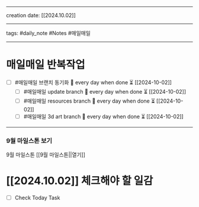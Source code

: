 
-------

creation date: [[2024.10.02]] 

--------

tags: #daily_note  #Notes #매일매일

---  
# 매일매일 반복작업 
- [ ] #매일매일 브랜치 동기화 🔁 every day when done ⏳ [[2024-10-02]] 
	- [ ] #매일매일 update branch  🔁 every day when done ⏳ [[2024-10-02]]
	- [ ] #매일매일 resources branch  🔁 every day when done ⏳ [[2024-10-02]]
	- [ ] #매일매일 3d art branch  🔁 every day when done ⏳ [[2024-10-02]]

--------

### 9월 마일스톤 보기
 9월 마일스톤 [[9월 마일스톤||열기]]



# [[2024.10.02]]  체크해야 할 일감

- [ ] Check Today Task





